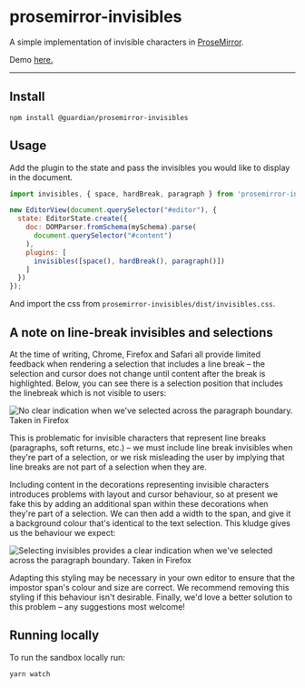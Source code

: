 # prosemirror-invisibles
A simple implementation of invisible characters in [ProseMirror](https://prosemirror.net/).

Demo [here.](https://guardian.github.io/prosemirror-invisibles/)

---

## Install
`npm install @guardian/prosemirror-invisibles`

## Usage
Add the plugin to the state and pass the invisibles you would like to display in the document.
```javascript
import invisibles, { space, hardBreak, paragraph } from 'prosemirror-invisibles';

new EditorView(document.querySelector("#editor"), {
  state: EditorState.create({
    doc: DOMParser.fromSchema(mySchema).parse(
      document.querySelector("#content")
    ),
    plugins: [
      invisibles([space(), hardBreak(), paragraph()])
    ]
  })
});
```

And import the css from `prosemirror-invisibles/dist/invisibles.css`.

## A note on line-break invisibles and selections

At the time of writing, Chrome, Firefox and Safari all provide limited feedback when rendering a selection that includes a line break – the selection and cursor does not change until content after the break is highlighted. Below, you can see there is a selection position that includes the linebreak which is not visible to users:

![No clear indication when we've selected across the paragraph boundary. Taken in Firefox](https://user-images.githubusercontent.com/7767575/196673262-27f8bd5f-ea43-4139-805e-59576d06aaab.gif)

This is problematic for invisible characters that represent line breaks (paragraphs, soft returns, etc.) – we must include line break invisibles when they're part of a selection, or we risk misleading the user by implying that line breaks are not part of a selection when they are.

Including content in the decorations representing invisible characters introduces problems with layout and cursor behaviour, so at present we fake this by adding an additional span within these decorations when they're part of a selection. We can then add a width to the span, and give it a background colour that's identical to the text selection. This kludge gives us the behaviour we expect:

![Selecting invisibles provides a clear indication when we've selected across the paragraph boundary. Taken in Firefox](https://user-images.githubusercontent.com/7767575/196673269-9f8794a6-91c0-432b-a4c6-ec54a9a12e40.gif)

Adapting this styling may be necessary in your own editor to ensure that the impostor span's colour and size are correct. We recommend removing this styling if this behaviour isn't desirable. Finally, we'd love a better solution to this problem – any suggestions most welcome!

## Running locally 

To run the sandbox locally run: 

```yarn watch```

